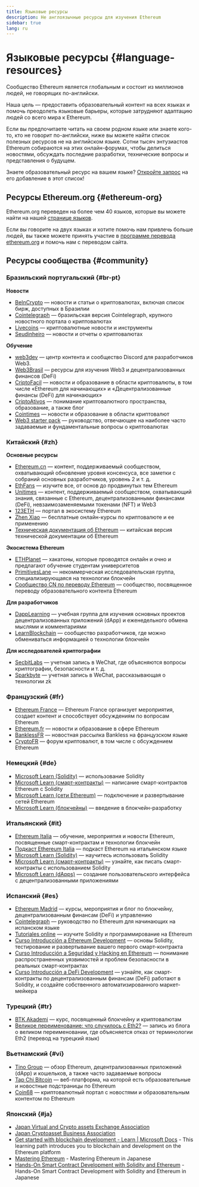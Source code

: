 ```yaml
---
title: Языковые ресурсы
description: Не англоязычные ресурсы для изучения Ethereum
sidebar: true
lang: ru
---
```


# Языковые ресурсы {#language-resources}

Сообщество Ethereum является глобальным и состоит из миллионов людей, не говорящих по-английски.

Наша цель — предоставить образовательный контент на всех языках и помочь преодолеть языковые барьеры, которые затрудняют адаптацию людей со всего мира к Ethereum.

Если вы предпочитаете читать на своем родном языке или знаете кого-то, кто не говорит по-английски, ниже вы можете найти список полезных ресурсов не на английском языке. Сотни тысяч энтузиастов Ethereum собираются на этих онлайн-форумах, чтобы делиться новостями, обсуждать последние разработки, технические вопросы и представления о будущем.

Знаете образовательный ресурс на вашем языке? [Откройте запрос](https://github.com/ethereum/ethereum-org-website/issues/new/choose) на его добавление в этот список!

## Ресурсы Ethereum.org {#ethereum-org}

Ethereum.org переведен на более чем 40 языков, которые вы можете найти на нашей [странице языков](/languages).

Если вы говорите на двух языках и хотите помочь нам привлечь больше людей, вы также можете принять участие в [программе перевода ethereum.org](/contributing/translation-program/#translation-program) и помочь нам с переводом сайта.

## Ресурсы сообщества {#community}

### Бразильский португальский {#br-pt}

**Новости**

- [BeInCrypto](http://www.beincrypto.com.br) — новости и статьи о криптовалютах, включая список бирж, доступных в Бразилии
- [Cointelegraph](http://cointelegraph.com.br/category/analysis) — бразильская версия Cointelegraph, крупного новостного портала о криптовалютах
- [Livecoins](http://www.livecoins.com.br/ethereum) — криптовалютные новости и инструменты
- [Seudinheiro](http://www.seudinheiro.com/criptomoedas/) — новости и отчеты о криптовалютах

**Обучение**

- [web3dev](https://www.web3dev.com.br/) — центр контента и сообщество Discord для разработчиков Web3.
- [Web3Brasil](https://github.com/web3brasil/web3brasil) — ресурсы для изучения Web3 и децентрализованных финансов (DeFi)
- [CriptoFacil](http://www.criptofacil.com/ultimas-noticias/) — новости и образование в области криптовалюты, в том числе «Ethereum для начинающих» и «Децентрализованные финансы (DeFi) для начинающих»
- [CriptoAtivos](http://www.criptoativos.wiki.br/) — понимание криптовалютного пространства, образование, а также блог
- [Cointimes](http://www.cointimes.com.br/) — новости и образование в области криптовалют
- [Web3 starter pack](https://docs.google.com/document/d/1X8PSTFH7FTw9J-gbKWM6Y430SWCBT8d4t4pJgFQHJ8E/) — руководство, отвечающее на наиболее часто задаваемые и фундаментальные вопросы о криптовалютах

### Китайский {#zh}

**Основные ресурсы**

- [Ethereum.cn](https://www.ethereum.cn/) — контент, поддерживаемый сообществом, охватывающий обновление уровня консенсуса, все заметки с собраний основных разработчиков, уровень 2 и т. д.
- [EthFans](https://ethfans.org/) — изучите все, от основ до продвинутых тем Ethereum
- [Unitimes](https://mp.weixin.qq.com/s/tvloZSDBSOQN9zDQj_91kA) — контент, поддерживаемый сообществом, охватывающий знания, связанные с Ethereum, децентрализованными финансами (DeFi), невзаимозаменяемыми токенами (NFT) и Web3
- [123ETH](https://123eth.org/) — портал в экосистему Ethereum
- [Zhen Xiao](http://zhenxiao.com/blockchain/) — бесплатные онлайн-курсы по криптовалюте и ее применению
- [Техническая документация об Ethereum](https://github.com/ethereum/wiki/wiki/[%E4%B8%AD%E6%96%87]-%E4%BB%A5%E5%A4%AA%E5%9D%8A%E7%99%BD%E7%9A%AE%E4%B9%A6) — китайская версия технической документации об Ethereum

**Экосистема Ethereum**

- [ETHPlanet](https://www.ethplanet.org/) — хакатоны, которые проводятся онлайн и очно и предлагают обучение студентам университетов
- [PrimitivesLane](https://www.primitiveslane.org/) — некоммерческая исследовательская группа, специализирующаяся на технологии блокчейн
- [Сообщество CN по переводу Ethereum](https://www.notion.so/Ethereum-Translation-Community-CN-05375fe0a94c4214acaf90f42ba40171) — сообщество, посвященное переводу образовательного контента Ethereum

**Для разработчиков**

- [DappLearning](https://github.com/Dapp-Learning-DAO/Dapp-Learning) — учебная группа для изучения основных проектов децентрализованных приложений (dApp) и еженедельного обмена мыслями и комментариями
- [LearnBlockchain](https://learnblockchain.cn/) — сообщество разработчиков, где можно обмениваться информацией о технологии блокчейн

**Для исследователей криптографии**

- [SecbitLabs](https://mp.weixin.qq.com/s/69_tqBJpr_sbaKtR1sBRMw) — учетная запись в WeChat, где объясняются вопросы криптографии, безопасности и т. д.
- [Sparkbyte](https://mp.weixin.qq.com/s/9KgKTc_jtJ7bWKdbNPoqvQ) — учетная запись в WeChat, рассказывающая о технологии zk

### Французский {#fr}

- [Ethereum France](https://www.ethereum-france.com/) — Ethereum France организует мероприятия, создает контент и способствует обсуждениям по вопросам Ethereum
- [Ethereum.fr](https://ethereum.fr/) — новости и образование в сфере Ethereum
- [BanklessFR](https://banklessfr.substack.com/) — новостная рассылка Bankless на французском языке
- [CryptoFR](https://cryptofr.com/category/44/ethereum-general) — форум криптовалют, в том числе с обсуждением Ethereum

### Немецкий {#de}

- [Microsoft Learn (Solidity)](https://docs.microsoft.com/de-de/learn/modules/blockchain-learning-solidity/) — использование Solidity
- [Microsoft Learn (смарт-контракты)](https://docs.microsoft.com/de-de/learn/modules/blockchain-solidity-ethereum-smart-contracts/) — написание смарт-контрактов Ethereum с Solidity
- [Microsoft Learn (сети Ethereum)](https://docs.microsoft.com/de-de/learn/modules/blockchain-ethereum-networks/) — подключение и развертывание сетей Ethereum
- [Microsoft Learn (блокчейны)](https://docs.microsoft.com/de-de/learn/paths/ethereum-blockchain-development/) — введение в блокчейн-разработку

### Итальянский {#it}

- [Ethereum Italia](https://www.ethereum-italia.it/) — обучение, мероприятия и новости Ethereum, посвященные смарт-контрактам и технологии блокчейн
- [Подкаст Ethereum Italia](https://www.ethereum-italia.it/podcast/) — подкаст Ethereum на итальянском языке
- [Microsoft Learn (Solidity)](https://docs.microsoft.com/it-it/learn/modules/blockchain-learning-solidity/) — научитесь использовать Solidity
- [Microsoft Learn (смарт-контракты)](https://docs.microsoft.com/it-it/learn/modules/blockchain-solidity-ethereum-smart-contracts/) — узнайте, как писать смарт-контракты с использованием Solidity
- [Microsoft Learn (dApps)](https://docs.microsoft.com/it-it/learn/modules/blockchain-create-ui-decentralized-apps/) — создание пользовательского интерфейса с децентрализованными приложениями

### Испанский {#es}

- [Ethereum Madrid](https://ethereummadrid.com/) — курсы, мероприятия и блог по блокчейну, децентрализованным финансам (DeFi) и управлению
- [Cointelegraph](https://es.cointelegraph.com/ethereum-for-beginners) — руководство по Ethereum для начинающих на испанском языке
- [Tutoriales online](https://tutoriales.online/curso/solidity) — изучите Solidity и программирование на Ethereum
- [Curso Introducción a Ethereum Development](https://youtube.com/playlist?list=PLTqiwJDd_R8y9pfUBjhkVa1IDMwyQz-fU) — основы Solidity, тестирование и развертывание вашего первого смарт-контракта
- [Curso Introducción a Seguridad y Hacking en Ethereum](https://youtube.com/playlist?list=PLTqiwJDd_R8yHOvteko_DmUxUTMHnlfci) — понимание распространенных уязвимостей и проблем безопасности в реальных смарт-контрактах
- [Curso Introducción a DeFi Development](https://youtube.com/playlist?list=PLTqiwJDd_R8zZiP9_jNdaPqA3HqoW2lrS) — узнайте, как смарт-контракты по децентрализованным финансам (DeFi) работают в Solidity, и создайте собственного автоматизированного маркет-мейкера

### Турецкий {#tr}

- [BTK Akademi](https://www.btkakademi.gov.tr/portal/course/blokzincir-ve-kripto-paralar-10569#!/about) — курс, посвященный блокчейну и криптовалютам
- [Великое переименование: что случилось с Eth2?](https://miningturkiye.org/konu/ethereum-madenciligi-bitiyor-mu-onemli-gelisme.655/) — запись из блога о великом переименовании, где объясняется отказ от терминологии Eth2 (перевод на турецкий язык)

### Вьетнамский {#vi}

- [Tino Group](https://wiki.tino.org/ethereum-la-gi/) — обзор Ethereum, децентрализованных приложений (dApp) и кошельков, а также часто задаваемые вопросы
- [Tap Chi Bitcoin](https://tapchibitcoin.io/tap-chi/tin-tuc-ethereum-eth) — веб-платформа, на которой есть образовательные и новостные подстраницы по Ethereum
- [Coin68](https://coin68.com/ethereum-tieu-diem/) — криптовалютный портал с новостями и образовательным контентом по Ethereum

### Японский {#ja}

- [Japan Virtual and Crypto assets Exchange Association](https://jvcea.or.jp/)
- [Japan Cryptoasset Business Association](https://cryptocurrency-association.org/)
- [Get started with blockchain development - Learn | Microsoft Docs](https://docs.microsoft.com/ja-jp/learn/paths/ethereum-blockchain-development/) - This learning path introduces you to blockchain and development on the Ethereum platform
- [Mastering Ethereum](https://www.oreilly.co.jp/books/9784873118963/) - Mastering Ethereum in Japanese
- [Hands-On Smart Contract Development with Solidity and Ethereum](https://www.oreilly.co.jp/books/9784873119342/) - Hands-On Smart Contract Development with Solidity and Ethereum in Japanese
